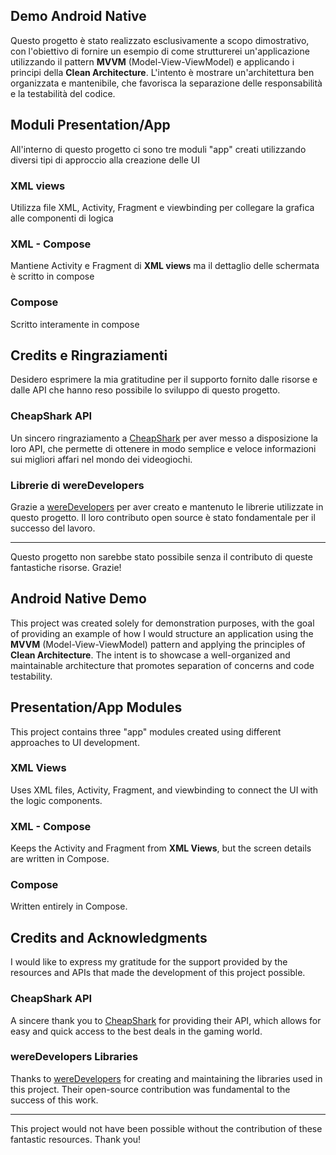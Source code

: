 ## Demo Android Native

Questo progetto è stato realizzato esclusivamente a scopo dimostrativo, con l'obiettivo di fornire un esempio di come strutturerei un'applicazione utilizzando il pattern **MVVM** (Model-View-ViewModel) e applicando i principi della **Clean Architecture**. L'intento è mostrare un'architettura ben organizzata e mantenibile, che favorisca la separazione delle responsabilità e la testabilità del codice.

## Moduli Presentation/App

All'interno di questo progetto ci sono tre moduli "app" creati utilizzando diversi tipi di approccio alla creazione delle UI

### XML views

Utilizza file XML, Activity, Fragment e viewbinding per collegare la grafica alle componenti di logica

### XML - Compose

Mantiene Activity e Fragment di **XML views** ma il dettaglio delle schermata è scritto in compose

### Compose

Scritto interamente in compose

## Credits e Ringraziamenti

Desidero esprimere la mia gratitudine per il supporto fornito dalle risorse e dalle API che hanno reso possibile lo sviluppo di questo progetto.

### CheapShark API

Un sincero ringraziamento a [CheapShark](https://www.cheapshark.com/) per aver messo a disposizione la loro API, che permette di ottenere in modo semplice e veloce informazioni sui migliori affari nel mondo dei videogiochi.

### Librerie di wereDevelopers

Grazie a [wereDevelopers](https://github.com/wereDevelopers) per aver creato e mantenuto le librerie utilizzate in questo progetto. Il loro contributo open source è stato fondamentale per il successo del lavoro.

---

Questo progetto non sarebbe stato possibile senza il contributo di queste fantastiche risorse. Grazie!



## Android Native Demo

This project was created solely for demonstration purposes, with the goal of providing an example of how I would structure an application using the **MVVM** (Model-View-ViewModel) pattern and applying the principles of **Clean Architecture**. The intent is to showcase a well-organized and maintainable architecture that promotes separation of concerns and code testability.

## Presentation/App Modules

This project contains three "app" modules created using different approaches to UI development.

### XML Views

Uses XML files, Activity, Fragment, and viewbinding to connect the UI with the logic components.

### XML - Compose

Keeps the Activity and Fragment from **XML Views**, but the screen details are written in Compose.

### Compose

Written entirely in Compose.

## Credits and Acknowledgments

I would like to express my gratitude for the support provided by the resources and APIs that made the development of this project possible.

### CheapShark API

A sincere thank you to [CheapShark](https://www.cheapshark.com/) for providing their API, which allows for easy and quick access to the best deals in the gaming world.

### wereDevelopers Libraries

Thanks to [wereDevelopers](https://github.com/wereDevelopers) for creating and maintaining the libraries used in this project. Their open-source contribution was fundamental to the success of this work.

---

This project would not have been possible without the contribution of these fantastic resources. Thank you!
